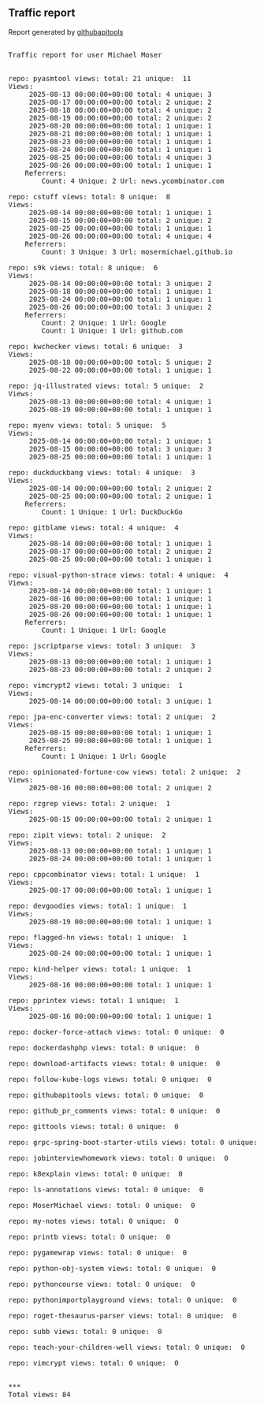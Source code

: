 <h2> Traffic report </h2>

Report generated by <a href="https://github.com/MoserMichael/githubapitools">githubapitools</a>

<pre>

Traffic report for user Michael Moser


repo: pyasmtool views: total: 21 unique:  11
Views:
	 2025-08-13 00:00:00+00:00 total: 4 unique: 3
	 2025-08-17 00:00:00+00:00 total: 2 unique: 2
	 2025-08-18 00:00:00+00:00 total: 4 unique: 2
	 2025-08-19 00:00:00+00:00 total: 2 unique: 2
	 2025-08-20 00:00:00+00:00 total: 1 unique: 1
	 2025-08-21 00:00:00+00:00 total: 1 unique: 1
	 2025-08-23 00:00:00+00:00 total: 1 unique: 1
	 2025-08-24 00:00:00+00:00 total: 1 unique: 1
	 2025-08-25 00:00:00+00:00 total: 4 unique: 3
	 2025-08-26 00:00:00+00:00 total: 1 unique: 1
	Referrers:
		Count: 4 Unique: 2 Url: news.ycombinator.com

repo: cstuff views: total: 8 unique:  8
Views:
	 2025-08-14 00:00:00+00:00 total: 1 unique: 1
	 2025-08-15 00:00:00+00:00 total: 2 unique: 2
	 2025-08-25 00:00:00+00:00 total: 1 unique: 1
	 2025-08-26 00:00:00+00:00 total: 4 unique: 4
	Referrers:
		Count: 3 Unique: 3 Url: mosermichael.github.io

repo: s9k views: total: 8 unique:  6
Views:
	 2025-08-14 00:00:00+00:00 total: 3 unique: 2
	 2025-08-18 00:00:00+00:00 total: 1 unique: 1
	 2025-08-24 00:00:00+00:00 total: 1 unique: 1
	 2025-08-26 00:00:00+00:00 total: 3 unique: 2
	Referrers:
		Count: 2 Unique: 1 Url: Google
		Count: 1 Unique: 1 Url: github.com

repo: kwchecker views: total: 6 unique:  3
Views:
	 2025-08-18 00:00:00+00:00 total: 5 unique: 2
	 2025-08-22 00:00:00+00:00 total: 1 unique: 1

repo: jq-illustrated views: total: 5 unique:  2
Views:
	 2025-08-13 00:00:00+00:00 total: 4 unique: 1
	 2025-08-19 00:00:00+00:00 total: 1 unique: 1

repo: myenv views: total: 5 unique:  5
Views:
	 2025-08-14 00:00:00+00:00 total: 1 unique: 1
	 2025-08-15 00:00:00+00:00 total: 3 unique: 3
	 2025-08-25 00:00:00+00:00 total: 1 unique: 1

repo: duckduckbang views: total: 4 unique:  3
Views:
	 2025-08-14 00:00:00+00:00 total: 2 unique: 2
	 2025-08-25 00:00:00+00:00 total: 2 unique: 1
	Referrers:
		Count: 1 Unique: 1 Url: DuckDuckGo

repo: gitblame views: total: 4 unique:  4
Views:
	 2025-08-14 00:00:00+00:00 total: 1 unique: 1
	 2025-08-17 00:00:00+00:00 total: 2 unique: 2
	 2025-08-25 00:00:00+00:00 total: 1 unique: 1

repo: visual-python-strace views: total: 4 unique:  4
Views:
	 2025-08-14 00:00:00+00:00 total: 1 unique: 1
	 2025-08-16 00:00:00+00:00 total: 1 unique: 1
	 2025-08-20 00:00:00+00:00 total: 1 unique: 1
	 2025-08-26 00:00:00+00:00 total: 1 unique: 1
	Referrers:
		Count: 1 Unique: 1 Url: Google

repo: jscriptparse views: total: 3 unique:  3
Views:
	 2025-08-13 00:00:00+00:00 total: 1 unique: 1
	 2025-08-23 00:00:00+00:00 total: 2 unique: 2

repo: vimcrypt2 views: total: 3 unique:  1
Views:
	 2025-08-14 00:00:00+00:00 total: 3 unique: 1

repo: jpa-enc-converter views: total: 2 unique:  2
Views:
	 2025-08-15 00:00:00+00:00 total: 1 unique: 1
	 2025-08-25 00:00:00+00:00 total: 1 unique: 1
	Referrers:
		Count: 1 Unique: 1 Url: Google

repo: opinionated-fortune-cow views: total: 2 unique:  2
Views:
	 2025-08-16 00:00:00+00:00 total: 2 unique: 2

repo: rzgrep views: total: 2 unique:  1
Views:
	 2025-08-15 00:00:00+00:00 total: 2 unique: 1

repo: zipit views: total: 2 unique:  2
Views:
	 2025-08-13 00:00:00+00:00 total: 1 unique: 1
	 2025-08-24 00:00:00+00:00 total: 1 unique: 1

repo: cppcombinator views: total: 1 unique:  1
Views:
	 2025-08-17 00:00:00+00:00 total: 1 unique: 1

repo: devgoodies views: total: 1 unique:  1
Views:
	 2025-08-19 00:00:00+00:00 total: 1 unique: 1

repo: flagged-hn views: total: 1 unique:  1
Views:
	 2025-08-24 00:00:00+00:00 total: 1 unique: 1

repo: kind-helper views: total: 1 unique:  1
Views:
	 2025-08-16 00:00:00+00:00 total: 1 unique: 1

repo: pprintex views: total: 1 unique:  1
Views:
	 2025-08-16 00:00:00+00:00 total: 1 unique: 1

repo: docker-force-attach views: total: 0 unique:  0

repo: dockerdashphp views: total: 0 unique:  0

repo: download-artifacts views: total: 0 unique:  0

repo: follow-kube-logs views: total: 0 unique:  0

repo: githubapitools views: total: 0 unique:  0

repo: github_pr_comments views: total: 0 unique:  0

repo: gittools views: total: 0 unique:  0

repo: grpc-spring-boot-starter-utils views: total: 0 unique:  0

repo: jobinterviewhomework views: total: 0 unique:  0

repo: k8explain views: total: 0 unique:  0

repo: ls-annotations views: total: 0 unique:  0

repo: MoserMichael views: total: 0 unique:  0

repo: my-notes views: total: 0 unique:  0

repo: printb views: total: 0 unique:  0

repo: pygamewrap views: total: 0 unique:  0

repo: python-obj-system views: total: 0 unique:  0

repo: pythoncourse views: total: 0 unique:  0

repo: pythonimportplayground views: total: 0 unique:  0

repo: roget-thesaurus-parser views: total: 0 unique:  0

repo: subb views: total: 0 unique:  0

repo: teach-your-children-well views: total: 0 unique:  0

repo: vimcrypt views: total: 0 unique:  0


***
Total views: 84
